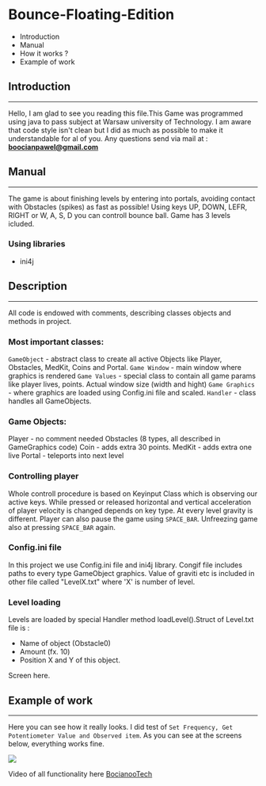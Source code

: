 # Bounce-Floating-Edition

* Introduction
* Manual
* How it works ? 
* Example of work

## Introduction
---
Hello, I am glad to see you reading this file.This Game was programmed using java to pass subject at Warsaw university of Technology.
I am aware that code style isn't clean but I did as much as possible to make it understandable for al of you.
Any questions send via mail at : **boocianpawel@gmail.com**

## Manual
---
The game is about finishing levels by entering into portals, avoiding contact with Obstacles (spikes) as fast as possible! 
Using keys UP, DOWN, LEFR, RIGHT or W, A, S, D you can controll bounce ball. Game has 3 levels icluded.

### Using libraries
* ini4j

## Description 
---
All code is endowed with comments, describing classes objects and methods in project. 

### Most important classes:

`GameObject` - abstract class to create all active Objects like Player, Obstacles, MedKit, Coins and Portal.
`Game Window` - main window where graphics is rendered
`Game Values` - special class to contain all game params like player lives, points. Actual window size (width and hight)
`Game Graphics` - where graphics are loaded using Config.ini file and scaled.
`Handler` - class handles all GameObjects.

### Game Objects:
Player - no comment needed
Obstacles (8 types, all described in GameGraphics code)
Coin - adds extra 30 points.
MedKit - adds extra one live
Portal - teleports into next level

### Controlling player
Whole controll procedure is based on Keyinput Class which is observing our active keys. While pressed or released horizontal and vertical acceleration of player velocity is changed depends on key type. At every level gravity is different. Player can also pause the game using `SPACE_BAR`. Unfreezing game also at pressing `SPACE_BAR` again.

### Config.ini file
In this project we use Config.ini file and ini4j library. Congif file includes paths to every type GameObject graphics. Value of graviti etc is included in other file called "LevelX.txt" where 'X' is number of level.

### Level loading
Levels are loaded by special Handler method loadLevel().Struct of Level.txt file is : 
- Name of object (Obstacle0)
- Amount (fx. 10)
- Position X and Y of this object.

Screen here.



## Example of work
---
Here you can see how it really looks. I did test of `Set Frequency, Get Potentiometer Value and Observed item`.
As you can see at the screens below, everything works fine.


![](images/Work_screen.png)


Video of all functionality here [BocianooTech](https://www.youtube.com/channel/UClkl_F0n8ZwLmSB5RVzRORw)
